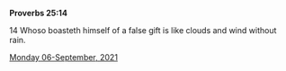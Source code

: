 **Proverbs 25:14**

14 Whoso boasteth himself of a false gift is like clouds and wind without rain.

[Monday 06-September, 2021](https://t.me/s/daily_scripture)
